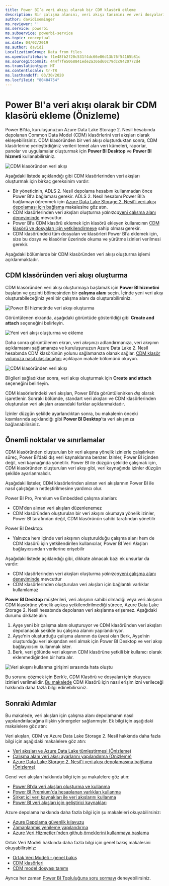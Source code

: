 ```yaml
---
title: Power BI’a veri akışı olarak bir CDM klasörü ekleme
description: Bir çalışma alanını, veri akışı tanımını ve veri dosyalarını Azure Data Lake Storage 2. Nesil içinde depolayacak şekilde yapılandırın
author: davidiseminger
ms.reviewer: ''
ms.service: powerbi
ms.subservice: powerbi-service
ms.topic: conceptual
ms.date: 04/02/2019
ms.author: davidi
LocalizationGroup: Data from files
ms.openlocfilehash: f1e48fb2f20c531f4dc66e86d13b76f54165b81c
ms.sourcegitcommit: 444f7fe5068841ede2a366d60c79dcc9420772d4
ms.translationtype: HT
ms.contentlocale: tr-TR
ms.lasthandoff: 03/30/2020
ms.locfileid: "80404754"
---
```

# <a name="add-a-cdm-folder-to-power-bi-as-a-dataflow-preview"></a>Power BI'a veri akışı olarak bir CDM klasörü ekleme (Önizleme)

Power BI’da, kuruluşunuzun Azure Data Lake Storage 2. Nesil hesabında depolanan Common Data Model (CDM) klasörlerini veri akışları olarak ekleyebilirsiniz. CDM klasöründen bir veri akışı oluşturduktan sonra, CDM klasörlerine yerleştirdiğiniz verileri temel alan veri kümeleri, raporlar, panolar ve uygulamalar oluşturmak için **Power BI Desktop** ve **Power BI hizmeti** kullanabilirsiniz.

![CDM klasöründen veri akışı](media/service-dataflows-add-cdm-folder/dataflow-from-cdm-folder_01.jpg)

Aşağıdaki listede açıklandığı gibi CDM klasörlerinden veri akışları oluşturmak için birkaç gereksinim vardır:

* Bir yöneticinin, ADLS 2. Nesil depolama hesabını kullanmadan önce Power BI’a bağlaması gerekir. ADLS 2. Nesil hesabını Power BI’a bağlamayı öğrenmek için [Azure Data Lake Storage 2. Nesil’i veri akışı depolaması için bağlama](service-dataflows-connect-azure-data-lake-storage-gen2.md) makalesine göz atın.
* CDM klasörlerinden veri akışları oluşturma *yalnızca*[yeni çalışma alanı deneyiminde](service-create-the-new-workspaces.md) mevcuttur. 
* Power BI’a CDM klasörü eklemek için klasörü ekleyen kullanıcının [CDM klasörü ve dosyaları için yetkilendirmeye](https://go.microsoft.com/fwlink/?linkid=2029121) sahip olması gerekir.
* CDM klasöründeki tüm dosyaları ve klasörleri Power BI’a eklemek için, size bu dosya ve klasörler üzerinde okuma ve yürütme izinleri verilmesi gerekir.

Aşağıdaki bölümlerde bir CDM klasöründen veri akışı oluşturma işlemi açıklanmaktadır.

## <a name="create-a-dataflow-from-a-cdm-folder"></a>CDM klasöründen veri akışı oluşturma

CDM klasöründen veri akışı oluşturmaya başlamak için **Power BI hizmetini** başlatın ve gezinti bölmesinden bir **çalışma alanı** seçin. İçinde yeni veri akışı oluşturabileceğiniz yeni bir çalışma alanı da oluşturabilirsiniz.

![Power BI hizmetinde veri akışı oluşturma](media/service-dataflows-add-cdm-folder/dataflow-from-cdm-folder_02.jpg)

Görüntülenen ekranda, aşağıdaki görüntüde gösterildiği gibi **Create and attach** seçeneğini belirleyin.

![Yeni veri akışı oluşturma ve ekleme](media/service-dataflows-add-cdm-folder/dataflow-from-cdm-folder_03.jpg)

Daha sonra görüntülenen ekran, veri akışınızı adlandırmanıza, veri akışının açıklamasını sağlamanıza ve kuruluşunuzun Azure Data Lake 2. Nesil hesabında CDM klasörünün yolunu sağlamanıza olanak sağlar. [CDM klasör yolunuza nasıl ulaşılacağını](service-dataflows-configure-workspace-storage-settings.md#get-the-uri-of-stored-dataflow-files) açıklayan makale bölümünü okuyun. 

![CDM klasöründen veri akışı](media/service-dataflows-add-cdm-folder/dataflow-from-cdm-folder_01.jpg)

Bilgileri sağladıktan sonra, veri akışı oluşturmak için **Create and attach** seçeneğini belirleyin.

CDM klasörlerindeki veri akışları, Power BI’da görüntülenirken *dış* olarak işaretlenir. Sonraki bölümde, standart veri akışları ve CDM klasörlerinden oluşturulan veri akışları arasındaki farklar açıklanmaktadır.

İzinler düzgün şekilde ayarlandıktan sonra, bu makalenin önceki kısımlarında açıklandığı gibi **Power BI Desktop**’ta veri akışınıza bağlanabilirsiniz.


## <a name="considerations-and-limitations"></a>Önemli noktalar ve sınırlamalar

CDM klasöründen oluşturulan bir veri akışına yönelik izinlerle çalışılırken süreç, Power BI’daki dış veri kaynaklarına benzer. İzinler, Power BI içinden değil, veri kaynağında yönetilir. Power BI ile düzgün şekilde çalışmak için, CDM klasöründen oluşturulan veri akışı gibi, veri kaynağında izinler düzgün şekilde ayarlanmalıdır.

Aşağıdaki listeler, CDM klasörlerinden alınan veri akışlarının Power BI ile nasıl çalıştığının netleştirilmesine yardımcı olur.

Power BI Pro, Premium ve Embedded çalışma alanları:
* CDM’den alınan veri akışları düzenlenemez
* CDM klasöründen oluşturulan bir veri akışını okumaya yönelik izinler, Power BI tarafından değil, CDM klasörünün sahibi tarafından yönetilir

Power BI Desktop:
* Yalnızca hem içinde veri akışının oluşturulduğu çalışma alanı hem de CDM klasörü için yetkilendirilen kullanıcılar, Power BI Veri Akışları bağlayıcısından verilerine erişebilir


Aşağıdaki listede açıklandığı gibi, dikkate alınacak bazı ek unsurlar da vardır:

* CDM klasörlerinden veri akışları oluşturma *yalnızca*[yeni çalışma alanı deneyiminde](service-create-the-new-workspaces.md) mevcuttur
* CDM klasörlerinden oluşturulan veri akışları için bağlantılı varlıklar kullanılamaz


**Power BI Desktop** müşterileri, veri akışının sahibi olmadığı veya veri akışının CDM klasörüne yönelik açıkça yetkilendirilmediği sürece, Azure Data Lake Storage 2. Nesil hesabında depolanan veri akışlarına erişemez. Aşağıdaki durumu dikkate alın:

1.    Ayşe yeni bir çalışma alanı oluşturuyor ve CDM klasöründen veri akışları depolanacak şekilde bu çalışma alanını yapılandırıyor.
2.    Ayşe’nin oluşturduğu çalışma alanının da üyesi olan Berk, Ayşe’nin oluşturduğu veri akışından veri almak için Power BI Desktop ve veri akışı bağlayıcısını kullanmak ister.
3.    Berk, veri gölünde veri akışının CDM klasörüne yetkili bir kullanıcı olarak eklenmediğinden bir hata alır.

  ![Veri akışını kullanma girişimi sırasında hata oluştu](media/service-dataflows-configure-workspace-storage-settings/dataflow-storage-settings_08.jpg)

Bu sorunu çözmek için Berk’e, CDM Klasörü ve dosyaları için okuyucu izinleri verilmelidir. [Bu makalede](https://go.microsoft.com/fwlink/?linkid=2029121) CDM Klasörü için nasıl erişim izni verileceği hakkında daha fazla bilgi edinebilirsiniz.


## <a name="next-steps"></a>Sonraki Adımlar

Bu makalede, veri akışları için çalışma alanı depolamanın nasıl yapılandırılacağına ilişkin yönergeler sağlanmıştır. Ek bilgi için aşağıdaki makalelere göz atın:

Veri akışları, CDM ve Azure Data Lake Storage 2. Nesil hakkında daha fazla bilgi için aşağıdaki makalelere göz atın:

* [Veri akışları ve Azure Data Lake tümleştirmesi (Önizleme)](service-dataflows-azure-data-lake-integration.md)
* [Çalışma alanı veri akışı ayarlarını yapılandırma (Önizleme)](service-dataflows-configure-workspace-storage-settings.md)
* [Azure Data Lake Storage 2. Nesil'i veri akışı depolamasına bağlama (Önizleme)](service-dataflows-connect-azure-data-lake-storage-gen2.md)

Genel veri akışları hakkında bilgi için şu makalelere göz atın:

* [Power BI’da veri akışları oluşturma ve kullanma](service-dataflows-create-use.md)
* [Power BI Premium'da hesaplanan varlıkları kullanma](service-dataflows-computed-entities-premium.md)
* [Şirket içi veri kaynakları ile veri akışlarını kullanma](service-dataflows-on-premises-gateways.md)
* [Power BI veri akışları için geliştirici kaynakları](service-dataflows-developer-resources.md)

Azure depolama hakkında daha fazla bilgi için şu makaleleri okuyabilirsiniz:
* [Azure Depolama güvenlik kılavuzu](https://docs.microsoft.com/azure/storage/common/storage-security-guide)
* [Zamanlanmış yenileme yapılandırma](refresh-scheduled-refresh.md)
* [Azure Veri Hizmetleri’nden github örneklerini kullanmaya başlama](https://aka.ms/cdmadstutorial)

Ortak Veri Modeli hakkında daha fazla bilgi için genel bakış makalesini okuyabilirsiniz:
* [Ortak Veri Modeli - genel bakış ](https://docs.microsoft.com/powerapps/common-data-model/overview)
* [CDM klasörleri](https://go.microsoft.com/fwlink/?linkid=2045304)
* [CDM model dosyası tanımı](https://go.microsoft.com/fwlink/?linkid=2045521)

Ayrıca her zaman [Power BI Topluluğuna soru sormayı](https://community.powerbi.com/) deneyebilirsiniz.

